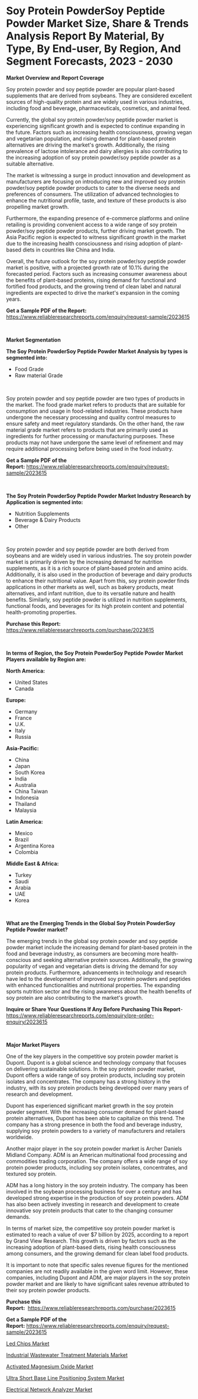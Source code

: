 <p><h1>Soy Protein PowderSoy Peptide Powder Market Size, Share & Trends Analysis Report By Material, By Type, By End-user, By Region, And Segment Forecasts, 2023 - 2030</h1></p><p><strong>Market Overview and Report Coverage</strong></p>
<p><p>Soy protein powder and soy peptide powder are popular plant-based supplements that are derived from soybeans. They are considered excellent sources of high-quality protein and are widely used in various industries, including food and beverage, pharmaceuticals, cosmetics, and animal feed.</p><p>Currently, the global soy protein powder/soy peptide powder market is experiencing significant growth and is expected to continue expanding in the future. Factors such as increasing health consciousness, growing vegan and vegetarian population, and rising demand for plant-based protein alternatives are driving the market's growth. Additionally, the rising prevalence of lactose intolerance and dairy allergies is also contributing to the increasing adoption of soy protein powder/soy peptide powder as a suitable alternative.</p><p>The market is witnessing a surge in product innovation and development as manufacturers are focusing on introducing new and improved soy protein powder/soy peptide powder products to cater to the diverse needs and preferences of consumers. The utilization of advanced technologies to enhance the nutritional profile, taste, and texture of these products is also propelling market growth.</p><p>Furthermore, the expanding presence of e-commerce platforms and online retailing is providing convenient access to a wide range of soy protein powder/soy peptide powder products, further driving market growth. The Asia Pacific region is expected to witness significant growth in the market due to the increasing health consciousness and rising adoption of plant-based diets in countries like China and India.</p><p>Overall, the future outlook for the soy protein powder/soy peptide powder market is positive, with a projected growth rate of 10.1% during the forecasted period. Factors such as increasing consumer awareness about the benefits of plant-based proteins, rising demand for functional and fortified food products, and the growing trend of clean label and natural ingredients are expected to drive the market's expansion in the coming years.</p></p>
<p><strong>Get a Sample PDF of the Report:</strong> <a href="https://www.reliableresearchreports.com/enquiry/request-sample/2023615">https://www.reliableresearchreports.com/enquiry/request-sample/2023615</a></p>
<p>&nbsp;</p>
<p><strong>Market Segmentation</strong></p>
<p><strong>The Soy Protein PowderSoy Peptide Powder Market Analysis by types is segmented into:</strong></p>
<p><ul><li>Food Grade</li><li>Raw material Grade</li></ul></p>
<p>&nbsp;</p>
<p><p>Soy protein powder and soy peptide powder are two types of products in the market. The food grade market refers to products that are suitable for consumption and usage in food-related industries. These products have undergone the necessary processing and quality control measures to ensure safety and meet regulatory standards. On the other hand, the raw material grade market refers to products that are primarily used as ingredients for further processing or manufacturing purposes. These products may not have undergone the same level of refinement and may require additional processing before being used in the food industry.</p></p>
<p><strong>Get a Sample PDF of the Report:</strong>&nbsp;<a href="https://www.reliableresearchreports.com/enquiry/request-sample/2023615">https://www.reliableresearchreports.com/enquiry/request-sample/2023615</a></p>
<p>&nbsp;</p>
<p><strong>The Soy Protein PowderSoy Peptide Powder Market Industry Research by Application is segmented into:</strong></p>
<p><ul><li>Nutrition Supplements</li><li>Beverage & Dairy Products</li><li>Other</li></ul></p>
<p>&nbsp;</p>
<p><p>Soy protein powder and soy peptide powder are both derived from soybeans and are widely used in various industries. The soy protein powder market is primarily driven by the increasing demand for nutrition supplements, as it is a rich source of plant-based protein and amino acids. Additionally, it is also used in the production of beverage and dairy products to enhance their nutritional value. Apart from this, soy protein powder finds applications in other markets as well, such as bakery products, meat alternatives, and infant nutrition, due to its versatile nature and health benefits. Similarly, soy peptide powder is utilized in nutrition supplements, functional foods, and beverages for its high protein content and potential health-promoting properties.</p></p>
<p><strong>Purchase this Report:</strong>&nbsp; <a href="https://www.reliableresearchreports.com/purchase/2023615">https://www.reliableresearchreports.com/purchase/2023615</a></p>
<p>&nbsp;</p>
<p><strong>In terms of Region, the Soy Protein PowderSoy Peptide Powder Market Players available by Region are:</strong></p>
<p>
    <p> <strong> North America: </strong>
        <ul>
            <li>United States</li>
            <li>Canada</li>
        </ul>
        </p> 
    <p> <strong> Europe: </strong>
        <ul>
            <li>Germany</li>
            <li>France</li>
            <li>U.K.</li>
            <li>Italy</li>
            <li>Russia</li>
        </ul>
        </p> 
    <p> <strong> Asia-Pacific: </strong>
        <ul>
            <li>China</li>
            <li>Japan</li>
            <li>South Korea</li>
            <li>India</li>
            <li>Australia</li>
            <li>China Taiwan</li>
            <li>Indonesia</li>
            <li>Thailand</li>
            <li>Malaysia</li>
        </ul>
        </p> 
    <p> <strong> Latin America: </strong>
        <ul>
            <li>Mexico</li>
            <li>Brazil</li>
            <li>Argentina Korea</li>
            <li>Colombia</li>
        </ul>
        </p> 
    <p> <strong> Middle East & Africa: </strong>
        <ul>
            <li>Turkey</li>
            <li>Saudi</li>
            <li>Arabia</li>
            <li>UAE</li>
            <li>Korea</li>
        </ul>
    </p>
    </p>
<p>&nbsp;</p>
<p><strong>What are the Emerging Trends in the Global Soy Protein PowderSoy Peptide Powder market?</strong></p>
<p><p>The emerging trends in the global soy protein powder and soy peptide powder market include the increasing demand for plant-based protein in the food and beverage industry, as consumers are becoming more health-conscious and seeking alternative protein sources. Additionally, the growing popularity of vegan and vegetarian diets is driving the demand for soy protein products. Furthermore, advancements in technology and research have led to the development of improved soy protein powders and peptides with enhanced functionalities and nutritional properties. The expanding sports nutrition sector and the rising awareness about the health benefits of soy protein are also contributing to the market's growth.</p></p>
<p><strong>Inquire or Share Your Questions If Any Before Purchasing This Report</strong>- <a href="https://www.reliableresearchreports.com/enquiry/pre-order-enquiry/2023615">https://www.reliableresearchreports.com/enquiry/pre-order-enquiry/2023615</a></p>
<p>&nbsp;</p>
<p><strong>Major Market Players</strong></p>
<p><p>One of the key players in the competitive soy protein powder market is Dupont. Dupont is a global science and technology company that focuses on delivering sustainable solutions. In the soy protein powder market, Dupont offers a wide range of soy protein products, including soy protein isolates and concentrates. The company has a strong history in the industry, with its soy protein products being developed over many years of research and development.</p><p>Dupont has experienced significant market growth in the soy protein powder segment. With the increasing consumer demand for plant-based protein alternatives, Dupont has been able to capitalize on this trend. The company has a strong presence in both the food and beverage industry, supplying soy protein powders to a variety of manufacturers and retailers worldwide.</p><p>Another major player in the soy protein powder market is Archer Daniels Midland Company. ADM is an American multinational food processing and commodities trading corporation. The company offers a wide range of soy protein powder products, including soy protein isolates, concentrates, and textured soy protein.</p><p>ADM has a long history in the soy protein industry. The company has been involved in the soybean processing business for over a century and has developed strong expertise in the production of soy protein powders. ADM has also been actively investing in research and development to create innovative soy protein products that cater to the changing consumer demands.</p><p>In terms of market size, the competitive soy protein powder market is estimated to reach a value of over $7 billion by 2025, according to a report by Grand View Research. This growth is driven by factors such as the increasing adoption of plant-based diets, rising health consciousness among consumers, and the growing demand for clean label food products.</p><p>It is important to note that specific sales revenue figures for the mentioned companies are not readily available in the given word limit. However, these companies, including Dupont and ADM, are major players in the soy protein powder market and are likely to have significant sales revenue attributed to their soy protein powder products.</p></p>
<p><strong>Purchase this Report:</strong>&nbsp;&nbsp;<a href="https://www.reliableresearchreports.com/purchase/2023615">https://www.reliableresearchreports.com/purchase/2023615</a></p>
<p></p>
<p><strong>Get a Sample PDF of the Report:</strong>&nbsp;<a href="https://www.reliableresearchreports.com/enquiry/request-sample/2023615">https://www.reliableresearchreports.com/enquiry/request-sample/2023615</a></p>
<p><p><a href="https://www.linkedin.com/pulse/led-chips-market-research-report-provides-thorough-industry-rkyle/">Led Chips Market</a></p><p><a href="https://medium.com/@fredyconn/industrial-wastewater-treatment-materials-market-insight-market-trends-growth-forecasted-from-d9c6953f3163">Industrial Wastewater Treatment Materials Market</a></p><p><a href="https://medium.com/@mayrussel1912/activated-magnesium-oxide-market-insight-market-trends-growth-forecasted-from-2023-to-2030-f43a38e6af48">Activated Magnesium Oxide Market</a></p><p><a href="https://github.com/RichRobinson5/Market-Research-Report-List-2/blob/main/ultra-short-base-line-positioning-system-market.md">Ultra Short Base Line Positioning System Market</a></p><p><a href="https://www.linkedin.com/pulse/electrical-network-analyzer-market-insights-players-forecast-ul4me/">Electrical Network Analyzer Market</a></p></p>